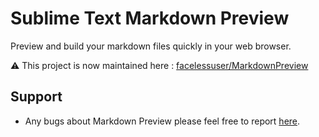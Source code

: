 # Sublime Text Markdown Preview

Preview and build your markdown files quickly in your web browser.

:warning: This project is now maintained here : [facelessuser/MarkdownPreview](home)

## Support

- Any bugs about Markdown Preview please feel free to report [here][issue].


[home]: https://github.com/facelessuser/MarkdownPreview
[issue]: https://github.com/faceless/MarkdownPreview/issues
